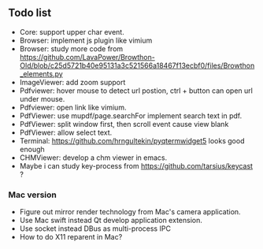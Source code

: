 ## Todo list
* Core: support upper char event.
* Browser: implement js plugin like vimium
* Browser: study more code from https://github.com/LavaPower/Browthon-Old/blob/c25d5721b40e95131a3c521566a18467f13ecbf0/files/Browthon_elements.py
* ImageViewer: add zoom support
* Pdfviewer: hover mouse to detect url postion, ctrl + button can open url under mouse.
* Pdfviewer: open link like vimium.
* PdfViewer: use mupdf/page.searchFor implement search text in pdf.
* PdfViewer: split window first, then scroll event cause view blank
* PdfViewer: allow select text.
* Terminal: https://github.com/hrngultekin/pyqtermwidget5 looks good enough
* CHMViewer: develop a chm viewer in emacs.
* Maybe i can study key-process from https://github.com/tarsius/keycast ?

### Mac version
* Figure out mirror render technology from Mac's camera application.
* Use Mac swift instead Qt develop application extension.
* Use socket instead DBus as multi-process IPC
* How to do X11 reparent in Mac?
